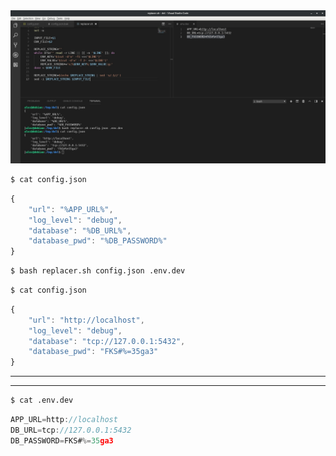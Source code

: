 <img src="_demo.jpg" />

```sh
$ cat config.json
```

```JavaScript
{
    "url": "%APP_URL%",
    "log_level": "debug",
    "database": "%DB_URL%",
    "database_pwd": "%DB_PASSWORD%"
}
```


```sh
$ bash replacer.sh config.json .env.dev
```


```sh
$ cat config.json
```

```JavaScript
{
    "url": "http://localhost",
    "log_level": "debug",
    "database": "tcp://127.0.0.1:5432",
    "database_pwd": "FKS#%=35ga3"
}
```

---

---

```sh
$ cat .env.dev
```

```JavaScript
APP_URL=http://localhost
DB_URL=tcp://127.0.0.1:5432
DB_PASSWORD=FKS#%=35ga3
```
